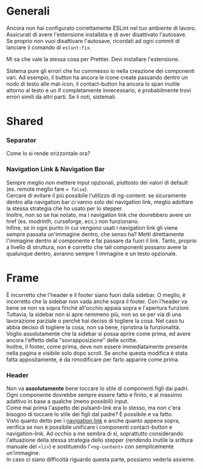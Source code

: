 # Generali

Ancora non hai configurato correttamente ESLint nel tuo ambiente di lavoro.  
Assicurati di avere l'estensione installata e di aver disattivato l'autosave.  
Se proprio non vuoi disattivare l'autosave, ricordati ad ogni commit di lanciare il comando di `eslint:fix`.

Mi sa che vale la stessa cosa per Prettier. Devi installare l'estensione.

Sistema pure gli errori che ho commesso io nella creazione dei componenti vari. Ad esempio, il button ha ancora le icone create passando dentro un nodo di testo alle mat-icon, il contact-button ha ancora lo span inutile attorno al testo e un if completamente innecessario, e probabilmente trovi errori simili da altri parti. Se li noti, sistemali.

# Shared

### Separator

Come lo si rende orizzontale ora?

### Navigation Link & Navigation Bar

Sempre meglio non mettere input opzionali, piuttosto dei valori di default (es. remote meglio fare `= false`).  
Cercare di evitare il più possibile l'utilizzo di ng-content: se sicuramente dentro alla navigation bar ci vanno solo dei navigation link, meglio adottare la stessa strategia che ho usato per lo stepper.  
Inoltre, non so se hai notato, ma i navigation link che dovrebbero avere un href (es. modrinth, curseforge, ecc.) non funzionano.  
Infine, se in ogni punto in cui vengono usati i navigation link gli viene sempre passata un'immagine dentro, che senso ha? Metti direttamente l'immagine dentro al componente e fai passare da fuori il link. Tanto, proprio a livello di struttura, non è corretto che tali componenti possano avere la qualunque dentro, avranno sempre 1 immagine e un testo opzionale.

# Frame

È incorretto che l'header e il footer siano fuori dalla sidebar. O meglio, è incorretto che la sidebar non vada anche sopra il footer. Con l'header va bene se non va sopra finché all'occhio appaia sopra e l'apertura funzioni.  
Tuttavia, la sidebar non si apre nemmeno più, non so se per via di una lavorazione parziale o perché hai deciso di togliere la cosa. Nel caso tu abbia deciso di togliere la cosa, non va bene, ripristina la funzionalità. Voglio assolutamente che la sidebar si possa aprire come prima, ed avere ancora l'effetto della "sovrapposizione" delle scritte.  
Inoltre, il footer, come prima, deve non essere immediatamente presente nella pagina e visibile solo dopo scroll. Se anche questa modifica è stata fatta appositamente, è da rimodificare per farlo apparire come prima.

### Header

Non va **assolutamente** bene toccare lo stile di componenti figli dai padri. Ogni componente dovrebbe sempre essere fatto e finito, e al massimo adattivo in base a qualche (meno possibili) input.  
Come mai prima l'aspetto dei pulsanti-link era lo stesso, ma non c'era bisogno di toccare lo stile dei figli dal padre? È possibile e va fatto.  
Visto quanto detto per i [navigation link](#navigation-link--navigation-bar) e anche quanto appena sopra, verifica se non è possibile unificare i componenti contact-button e navigation-link. Ad occhio a me sembra di sì, soprattutto considerando l'attuazione della stessa strategia dello stepper (rendendo inutile la srittura manuale del `<li>`) e sostituendo l'`<ng-content>` con semplicemente un'immagine.  
In caso ci siano difficoltà riguardo questa parte, possiamo vederla assieme.
